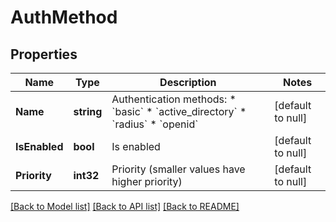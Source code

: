 # AuthMethod

## Properties
Name | Type | Description | Notes
------------ | ------------- | ------------- | -------------
**Name** | **string** | Authentication methods:  * &#x60;basic&#x60;  * &#x60;active_directory&#x60;  * &#x60;radius&#x60;  * &#x60;openid&#x60; | [default to null]
**IsEnabled** | **bool** | Is enabled | [default to null]
**Priority** | **int32** | Priority (smaller values have higher priority) | [default to null]

[[Back to Model list]](../README.md#documentation-for-models) [[Back to API list]](../README.md#documentation-for-api-endpoints) [[Back to README]](../README.md)

